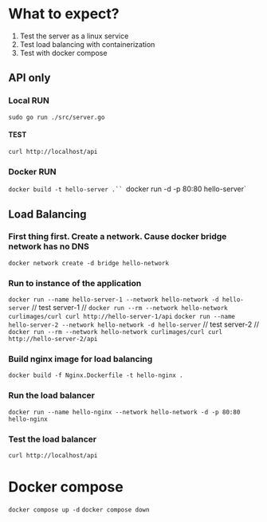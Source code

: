 # What to expect?
1. Test the server as a linux service
2. Test load balancing with containerization
3. Test with docker compose


## API only
### Local RUN
`sudo go run ./src/server.go`

#### TEST
`curl http://localhost/api`


### Docker RUN
`docker build -t hello-server .``
`docker run -d -p 80:80 hello-server`


## Load Balancing

### First thing first. Create a network. Cause docker bridge network has no DNS
`docker network create -d bridge hello-network`

### Run to instance of the application
`docker run --name hello-server-1 --network hello-network -d hello-server`
// test server-1
// `docker run --rm --network hello-network curlimages/curl curl http://hello-server-1/api`
`docker run --name hello-server-2 --network hello-network -d hello-server`
// test server-2
// `docker run --rm --network hello-network curlimages/curl curl http://hello-server-2/api`


### Build nginx image for load balancing
`docker build -f Nginx.Dockerfile -t hello-nginx .`

### Run the load balancer
`docker run --name hello-nginx --network hello-network -d -p 80:80 hello-nginx`

### Test the load balancer
`curl http://localhost/api`


# Docker compose
`docker compose up -d`
`docker compose down`
